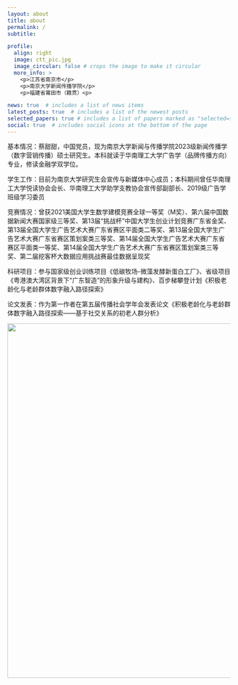 ```yaml
---
layout: about
title: about
permalink: /
subtitle: 

profile:
  align: right
  image: ctt_pic.jpg
  image_circular: false # crops the image to make it circular
  more_info: >
    <p>江苏省南京市</p>
    <p>南京大学新闻传播学院</p>
    <p>福建省莆田市（籍贯）<p>

news: true  # includes a list of news items
latest_posts: true  # includes a list of the newest posts
selected_papers: true # includes a list of papers marked as "selected={true}"
social: true  # includes social icons at the bottom of the page
---
```


基本情况：蔡甜甜，中国党员，现为南京大学新闻与传播学院2023级新闻传播学（数字营销传播）硕士研究生。本科就读于华南理工大学广告学（品牌传播方向）专业，修读金融学双学位。

学生工作：目前为南京大学研究生会宣传与新媒体中心成员；本科期间曾任华南理工大学悦读协会会长、华南理工大学助学支教协会宣传部副部长、2019级广告学班级学习委员

竞赛情况：曾获2021美国大学生数学建模竞赛全球一等奖（M奖）、第六届中国数据新闻大赛国家级三等奖、第13届“挑战杯”中国大学生创业计划竞赛广东省金奖、第13届全国大学生广告艺术大赛广东省赛区平面类二等奖、第13届全国大学生广告艺术大赛广东省赛区策划案类三等奖、第14届全国大学生广告艺术大赛广东省赛区平面类一等奖、第14届全国大学生广告艺术大赛广东省赛区策划案类三等奖、第二届挖客杯大数据应用挑战赛最佳数据呈现奖

科研项目：参与国家级创业训练项目《低碳牧场-微藻发酵新蛋白工厂》、省级项目《粤港澳大湾区背景下“广东智造”的形象升级与建构》、百步梯攀登计划《积极老龄化与老龄群体数字融入路径探索》

论文发表：作为第一作者在第五届传播社会学年会发表论文《积极老龄化与老龄群体数字融入路径探索——基于社交关系的初老人群分析》

<img src="https://user-images.githubusercontent.com/543384/178952701-6e595809-3059-41d4-9d88-356a9b339445.png" align = "middle" width = "800px">
